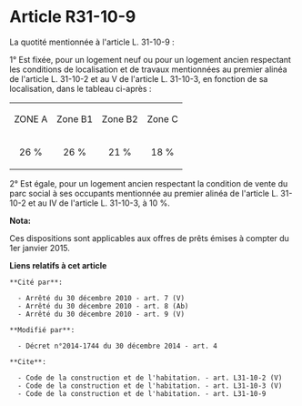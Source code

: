 # Article R31-10-9

La quotité mentionnée à l'article L. 31-10-9 : 

1° Est fixée, pour un logement neuf ou pour un logement ancien respectant les conditions de localisation et de travaux
mentionnées au premier alinéa de l'article L. 31-10-2 et au V de l'article L. 31-10-3, en fonction de sa localisation, dans
le tableau ci-après : 

<table>
  <tbody>
    <tr>
      <td>

ZONE A 

</td>
      <td>

Zone B1 

</td>
      <td>

Zone B2 

</td>
      <td>

Zone C 

</td>
    </tr>
    <tr>
      <td align="center">

26 % 

</td>
      <td align="center">

26 % 

</td>
      <td align="center">

21 % </td>
      <td align="center">

18 % 

</td>
    </tr>
  </tbody>
</table>

2° Est égale, pour un logement ancien respectant la condition de vente du parc social à ses occupants mentionnée au premier
alinéa de l'article L. 31-10-2 et au IV de l'article L. 31-10-3, à 10 %.

**Nota:**

Ces dispositions sont applicables aux offres de prêts émises à compter du 1er janvier 2015.

**Liens relatifs à cet article**

	**Cité par**:

	  - Arrêté du 30 décembre 2010 - art. 7 (V)
	  - Arrêté du 30 décembre 2010 - art. 8 (Ab)
	  - Arrêté du 30 décembre 2010 - art. 9 (V)

	**Modifié par**:

	  - Décret n°2014-1744 du 30 décembre 2014 - art. 4

	**Cite**:

	  - Code de la construction et de l'habitation. - art. L31-10-2 (V)
	  - Code de la construction et de l'habitation. - art. L31-10-3 (V)
	  - Code de la construction et de l'habitation. - art. L31-10-9
